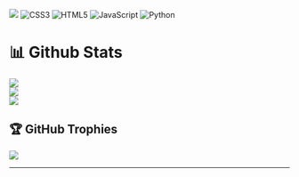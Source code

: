 
[![](https://visitcount.itsvg.in/api?id=isabelly5&icon=9&color=10)](https://visitcount.itsvg.in)
![CSS3](https://img.shields.io/badge/css3-%231572B6.svg?style=for-the-badge&logo=css3&logoColor=white) ![HTML5](https://img.shields.io/badge/html5-%23E34F26.svg?style=for-the-badge&logo=html5&logoColor=white) ![JavaScript](https://img.shields.io/badge/javascript-%23323330.svg?style=for-the-badge&logo=javascript&logoColor=%23F7DF1E) ![Python](https://img.shields.io/badge/python-3670A0?style=for-the-badge&logo=python&logoColor=ffdd54)
# 📊 Github Stats
![](https://github-readme-stats.vercel.app/api?username=isabelly5&theme=dracula&hide_border=true&include_all_commits=false&count_private=false)<br/>
![](https://github-readme-streak-stats.herokuapp.com/?user=isabelly5&theme=dracula&hide_border=true)<br/>
![](https://github-readme-stats.vercel.app/api/top-langs/?username=isabelly5&theme=dracula&hide_border=true&include_all_commits=false&count_private=false&layout=compact)

## 🏆 GitHub Trophies
![](https://github-profile-trophy.vercel.app/?username=isabelly5&theme=dracula&no-frame=true&no-bg=true&margin-w=4)

---


<!-- Proudly created with GPRM ( https://gprm.itsvg.in ) -->
